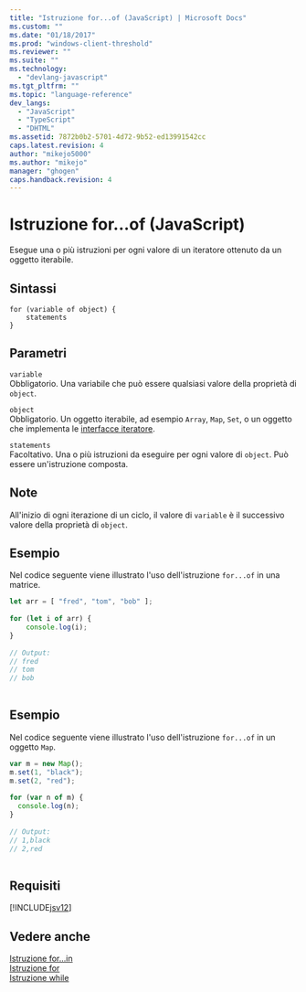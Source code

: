 ```yaml
---
title: "Istruzione for...of (JavaScript) | Microsoft Docs"
ms.custom: ""
ms.date: "01/18/2017"
ms.prod: "windows-client-threshold"
ms.reviewer: ""
ms.suite: ""
ms.technology: 
  - "devlang-javascript"
ms.tgt_pltfrm: ""
ms.topic: "language-reference"
dev_langs: 
  - "JavaScript"
  - "TypeScript"
  - "DHTML"
ms.assetid: 7872b0b2-5701-4d72-9b52-ed13991542cc
caps.latest.revision: 4
author: "mikejo5000"
ms.author: "mikejo"
manager: "ghogen"
caps.handback.revision: 4
---
```

# Istruzione for...of (JavaScript)
Esegue una o più istruzioni per ogni valore di un iteratore ottenuto da un oggetto iterabile.  
  
## Sintassi  
  
```  
for (variable of object) {  
    statements   
}  
```  
  
## Parametri  
 `variable`  
 Obbligatorio.  Una variabile che può essere qualsiasi valore della proprietà di `object`.  
  
 `object`  
 Obbligatorio.  Un oggetto iterabile, ad esempio `Array`, `Map`, `Set`, o un oggetto che implementa le [interfacce iteratore](http://msdn.microsoft.com/it-it/3692355a-a703-4d43-8fb5-c03b4b7e8db1).  
  
 `statements`  
 Facoltativo.  Una o più istruzioni da eseguire per ogni valore di `object`.  Può essere un'istruzione composta.  
  
## Note  
 All'inizio di ogni iterazione di un ciclo, il valore di `variable` è il successivo valore della proprietà di `object`.  
  
## Esempio  
 Nel codice seguente viene illustrato l'uso dell'istruzione `for...of` in una matrice.  
  
```javascript  
let arr = [ "fred", "tom", "bob" ];  
  
for (let i of arr) {  
    console.log(i);  
}  
  
// Output:  
// fred  
// tom  
// bob  
  
```  
  
## Esempio  
 Nel codice seguente viene illustrato l'uso dell'istruzione `for...of` in un oggetto `Map`.  
  
```javascript  
var m = new Map();  
m.set(1, "black");  
m.set(2, "red");  
  
for (var n of m) {  
  console.log(n);  
}  
  
// Output:  
// 1,black  
// 2,red  
  
```  
  
## Requisiti  
 [!INCLUDE[jsv12](../../javascript/reference/includes/jsv12-md.md)]  
  
## Vedere anche  
 [Istruzione for...in](../../javascript/reference/for-dot-dot-dot-in-statement-javascript.md)   
 [Istruzione for](../../javascript/reference/for-statement-javascript.md)   
 [Istruzione while](../../javascript/reference/while-statement-javascript.md)